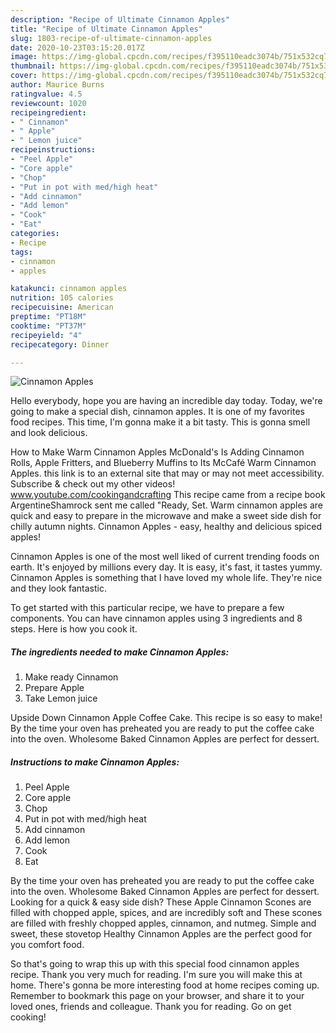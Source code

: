 ```yaml
---
description: "Recipe of Ultimate Cinnamon Apples"
title: "Recipe of Ultimate Cinnamon Apples"
slug: 1803-recipe-of-ultimate-cinnamon-apples
date: 2020-10-23T03:15:20.017Z
image: https://img-global.cpcdn.com/recipes/f395110eadc3074b/751x532cq70/cinnamon-apples-recipe-main-photo.jpg
thumbnail: https://img-global.cpcdn.com/recipes/f395110eadc3074b/751x532cq70/cinnamon-apples-recipe-main-photo.jpg
cover: https://img-global.cpcdn.com/recipes/f395110eadc3074b/751x532cq70/cinnamon-apples-recipe-main-photo.jpg
author: Maurice Burns
ratingvalue: 4.5
reviewcount: 1020
recipeingredient:
- " Cinnamon"
- " Apple"
- " Lemon juice"
recipeinstructions:
- "Peel Apple"
- "Core apple"
- "Chop"
- "Put in pot with med/high heat"
- "Add cinnamon"
- "Add lemon"
- "Cook"
- "Eat"
categories:
- Recipe
tags:
- cinnamon
- apples

katakunci: cinnamon apples 
nutrition: 105 calories
recipecuisine: American
preptime: "PT18M"
cooktime: "PT37M"
recipeyield: "4"
recipecategory: Dinner

---
```



![Cinnamon Apples](https://img-global.cpcdn.com/recipes/f395110eadc3074b/751x532cq70/cinnamon-apples-recipe-main-photo.jpg)

Hello everybody, hope you are having an incredible day today. Today, we're going to make a special dish, cinnamon apples. It is one of my favorites food recipes. This time, I'm gonna make it a bit tasty. This is gonna smell and look delicious.

How to Make Warm Cinnamon Apples McDonald&#39;s Is Adding Cinnamon Rolls, Apple Fritters, and Blueberry Muffins to Its McCafé Warm Cinnamon Apples. this link is to an external site that may or may not meet accessibility. Subscribe &amp; check out my other videos! www.youtube.com/cookingandcrafting This recipe came from a recipe book ArgentineShamrock sent me called &#34;Ready, Set. Warm cinnamon apples are quick and easy to prepare in the microwave and make a sweet side dish for chilly autumn nights. Cinnamon Apples - easy, healthy and delicious spiced apples!

Cinnamon Apples is one of the most well liked of current trending foods on earth. It's enjoyed by millions every day. It is easy, it's fast, it tastes yummy. Cinnamon Apples is something that I have loved my whole life. They're nice and they look fantastic.


To get started with this particular recipe, we have to prepare a few components. You can have cinnamon apples using 3 ingredients and 8 steps. Here is how you cook it.

<!--inarticleads1-->

##### The ingredients needed to make Cinnamon Apples:

1. Make ready  Cinnamon
1. Prepare  Apple
1. Take  Lemon juice


Upside Down Cinnamon Apple Coffee Cake. This recipe is so easy to make! By the time your oven has preheated you are ready to put the coffee cake into the oven. Wholesome Baked Cinnamon Apples are perfect for dessert. 

<!--inarticleads2-->

##### Instructions to make Cinnamon Apples:

1. Peel Apple
1. Core apple
1. Chop
1. Put in pot with med/high heat
1. Add cinnamon
1. Add lemon
1. Cook
1. Eat


By the time your oven has preheated you are ready to put the coffee cake into the oven. Wholesome Baked Cinnamon Apples are perfect for dessert. Looking for a quick &amp; easy side dish? These Apple Cinnamon Scones are filled with chopped apple, spices, and are incredibly soft and These scones are filled with freshly chopped apples, cinnamon, and nutmeg. Simple and sweet, these stovetop Healthy Cinnamon Apples are the perfect good for you comfort food. 

So that's going to wrap this up with this special food cinnamon apples recipe. Thank you very much for reading. I'm sure you will make this at home. There's gonna be more interesting food at home recipes coming up. Remember to bookmark this page on your browser, and share it to your loved ones, friends and colleague. Thank you for reading. Go on get cooking!
